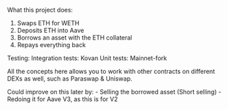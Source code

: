What this project does:

1. Swaps ETH for WETH
2. Deposits ETH into Aave
3. Borrows an asset with the ETH collateral 
4. Repays everything back

Testing:
Integration tests: Kovan 
Unit tests: Mainnet-fork 


All the concepts here allows you to work with other contracts on different DEXs as well, such as Paraswap & Uniswap.


Could improve on this later by:
    - Selling the borrowed asset (Short selling) 
    - Redoing it for Aave V3, as this is for V2 
